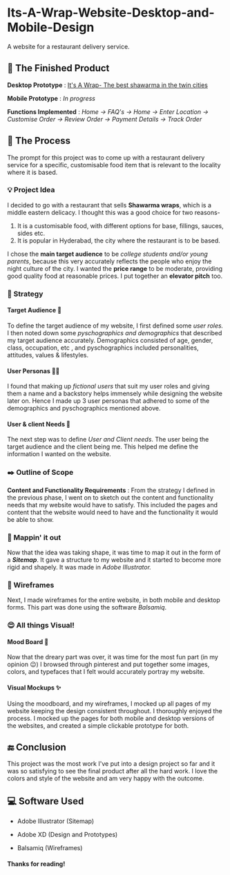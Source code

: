# Its-A-Wrap-Website-Desktop-and-Mobile-Design
A website for a restaurant delivery service. 

## :checkered_flag: The Finished Product
**Desktop Prototype** : [It's A Wrap- The best shawarma in the twin cities](https://xd.adobe.com/view/07376efd-ab2f-4981-4fc4-7db304b032d9-7106/?fullscreen)

**Mobile Prototype** : *In progress*

**Functions Implemented** : *Home -> FAQ's -> Home -> Enter Location -> Customise Order -> Review Order -> Payment Details -> Track Order*

## :memo: The Process
The prompt for this project was to come up with a restaurant delivery service for a specific, customisable food item that is relevant to the locality where it is based. 

### :bulb: Project Idea
I decided to go with a restaurant that sells **Shawarma wraps**, which is a middle eastern delicacy. I thought this was a good choice for two reasons-
1. It is a customisable food, with different options for base, fillings, sauces, sides etc.
2. It is popular in Hyderabad, the city where the restaurant is to be based.

I chose the **main target audience** to be *college students and/or young parents*, because this very accurately reflects the people who enjoy the night culture of the city. I wanted the **price range** to be moderate, providing good quality food at reasonable prices. I put together an **elevator pitch** too.


### :thought_balloon: Strategy

#### Target Audience :busts_in_silhouette: 
To define the target audience of my website, I first defined some *user roles.* I then noted down some *pyschographics and demographics* that described my target audience accurately. Demographics consisted of age, gender, class, occupation, etc , and pyschographics included personalities, attitudes, values & lifestyles.

#### User Personas :boy::girl: 
I found that making up *fictional users* that suit my user roles and giving them a name and a backstory helps immensely while designing the website later on. Hence I made up 3 user personas that adhered to some of the demographics and pyschographics mentioned above. 

#### User & client Needs  :notebook:
The next step was to define *User and Client needs*. The user being the target audience and the client being me. This helped me define the information I wanted on the website. 


### :black_nib: Outline of Scope
**Content and Functionality Requirements** : From the strategy I defined in the previous phase, I went on to sketch out the content and functionality needs that my website would have to satisfy. This included the pages and content that the website would need to have and the functionality it would be able to show.


### :round_pushpin: Mappin' it out
Now that the idea was taking shape, it was time to map it out in the form of a ***Sitemap***. It gave a structure to my website and it started to become more rigid and shapely. It was made in *Adobe Illustrator.*


### :black_square_button: Wireframes
Next, I made wireframes for the entire website, in both mobile and desktop forms. This part was done using the software *Balsamiq*.  


### :heart_eyes: All things Visual!

#### Mood Board :art: 
Now that the dreary part was over, it was time for the most fun part (in my opinion :wink:) I browsed through pinterest and put together some images, colors, and typefaces that I felt would accurately portray my website. 

#### Visual Mockups :sparkles:
Using the moodboard, and my wireframes, I mocked up all pages of my website keeping the design consistent throughout. I thoroughly enjoyed the process. I mocked up the pages for both mobile and desktop versions of the websites, and created a simple clickable prototype for both. 


## :end: Conclusion
This project was the most work I've put into a design project so far and it was so satisfying to see the final product after all the hard work. I love the colors and style of the website and am very happy with the outcome.

## :computer: Software Used
- Adobe Illustrator (Sitemap)

- Adobe XD (Design and Prototypes)

- Balsamiq (Wireframes)


#### Thanks for reading!

